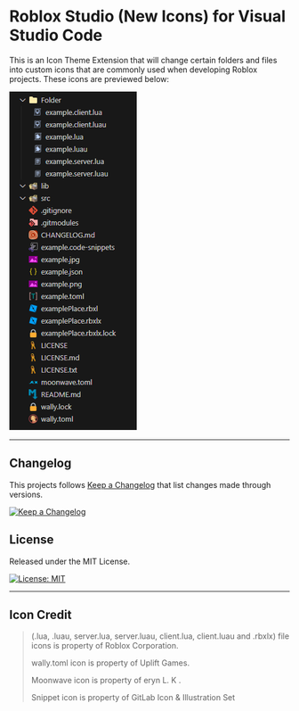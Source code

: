 # Roblox Studio (New Icons) for Visual Studio Code

This is an Icon Theme Extension that will change certain folders and files
into custom icons that are commonly used when developing Roblox projects. These icons are previewed below:

![Screenshot](icons/example.png)

---

## Changelog
This projects follows [Keep a Changelog](https://keepachangelog.com/en/1.0.0/) that list changes made through versions.

[![Keep a Changelog](https://img.shields.io/badge/Changelog-1.2.0-orange)](CHANGELOG.md)
## License
Released under the MIT License.

[![License: MIT](https://img.shields.io/badge/License-MIT-yellow.svg)](LICENSE.md)

---

## Icon Credit

> (.lua, .luau, server.lua, server.luau, client.lua, client.luau and .rbxlx)
> file icons is property of Roblox Corporation.
>
> wally.toml icon is property of Uplift Games.
>
> Moonwave icon is property of eryn L. K .
>
> Snippet icon is property of GitLab Icon & Illustration Set